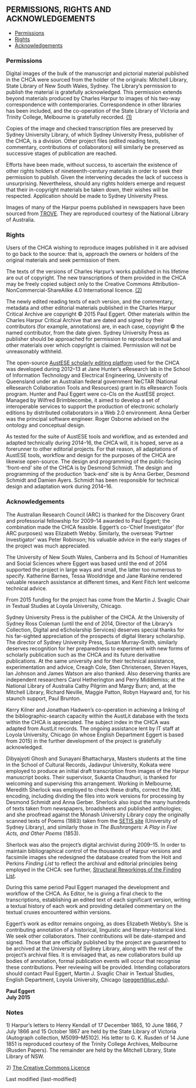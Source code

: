 ## PERMISSIONS, RIGHTS AND ACKNOWLEDGEMENTS


* [Permissions](#PER)
* [Rights](#RIG)
* [Acknowledgements](#AKN)

### <a name=PER></a>Permissions
Digital images of the bulk of the manuscript and pictorial material published in the CHCA were sourced from the holder of the originals: Mitchell Library, State Library of New South Wales, Sydney. The Library’s permission to publish the material is gratefully acknowledged. This permission extends beyond materials produced by Charles Harpur to images of his two-way correspondence with contemporaries. Correspondence in other libraries has been included, and the co-operation of the State Library of Victoria and Trinity College, Melbourne is gratefully recorded. [(1)](#FN1)

Copies of the image and checked transcription files are preserved by Sydney University Library, of which Sydney University Press, publisher of the CHCA, is a division. Other project files (edited reading texts, commentary, contributions of collaborators) will similarly be preserved as successive stages of publication are reached.

Efforts have been made, without success, to ascertain the existence of other rights holders of nineteenth-century materials in order to seek their permission to publish. Given the intervening decades the lack of success is unsurprising. Nevertheless, should any rights holders emerge and request that their in-copyright materials be taken down, their wishes will be respected. Application should be made to Sydney University Press.

Images of many of the Harpur poems published in newspapers have been sourced from [TROVE](http://trove.nla.gov.au). They are reproduced courtesy of the National Library of Australia.

### <a name=RIG></a>Rights
Users of the CHCA wishing to reproduce images published in it are advised to go back to the source: that is, approach the owners or holders of the original materials and seek permission of them. 

The texts of the versions of Charles Harpur’s works published in his lifetime are out of copyright. The new transcriptions of them provided in the CHCA may be freely copied subject only to the Creative Commons Attribution-NonCommercial-ShareAlike 4.0 International licence. [(2)](#FN2)

The newly edited reading texts of each version, and the commentary, metadata and other editorial materials published in the Charles Harpur Critical Archive are copyright © 2015 Paul Eggert. Other materials within the Charles Harpur Critical Archive that are dated and signed by their contributors (for example, annotations) are, in each case, copyright © the named contributor, from the date given. Sydney University Press as publisher should be approached for permission to reproduce textual and other materials over which copyright is claimed. Permission will not be unreasonably withheld.

The open-source [AustESE scholarly editing platform](http://www.austese.net) used for the CHCA was developed during 2012–13 at Jane Hunter’s eResearch lab in the School of Information Technology and Electrical Engineering, University of Queensland under an Australian federal government NeCTAR (National eResearch Collaboration Tools and Resources) grant in its eResearch Tools program. Hunter and Paul Eggert were co-CIs on the AustESE project. Managed by Wilfred Brimblecombe, it aimed to develop a set of interoperable services to support the production of electronic scholarly editions by distributed collaborators in a Web 2.0 environment. Anna Gerber was the principal software engineer. Roger Osborne advised on the ontology and conceptual design. 

As tested for the suite of AustESE tools and workflow, and as extended and adapted technically during 2014–16, the CHCA will, it is hoped, serve as a forerunner to other editorial projects. For that reason, all adaptations of AustESE tools, workflow and design for the purposes of the CHCA are likewise open-source. The design and programming of the public-facing ‘front-end’ site of the CHCA is by Desmond Schmidt. The design and programming of the production ‘back-end’ site is by Anna Gerber, Desmond Schmidt and Damien Ayers. Schmidt has been responsible for technical design and adaptation work during 2014–16.

### <a name=AKN></a>Acknowledgements
The Australian Research Council (ARC) is thanked for the Discovery Grant and professorial fellowship for 2009–14 awarded to Paul Eggert; the combination made the CHCA feasible. Eggert’s co-‘Chief Investigator’ (for ARC purposes) was Elizabeth Webby. Similarly, the overseas ‘Partner Investigator’ was Peter Robinson; his valuable advice in the early stages of the project was much appreciated. 

The University of New South Wales, Canberra and its School of Humanities and Social Sciences where Eggert was based until the end of 2014 supported the project in large ways and small, the latter too numerous to specify. Katherine Barnes, Tessa Wooldridge and Jane Rankine rendered valuable research assistance at different times, and Kent Fitch lent welcome technical advice.

From 2015 funding for the project has come from the Martin J. Svaglic Chair in Textual Studies at Loyola University, Chicago.
 
Sydney University Press is the publisher of the CHCA. At the University of Sydney Ross Coleman (until the end of 2014, Director of the Library’s Collection, Digital and eScholarship Services) deserves special thanks for his far-sighted appreciation of the prospects of digital literary scholarship. The director of Sydney University Press, Susan Murray-Smith, similarly deserves recognition for her preparedness to experiment with new forms of scholarly publication such as the CHCA and its future derivative publications. At the same university and for their technical assistance, experimentation and advice, Creagh Cole, Sten Christensen, Steven Hayes, Ian Johnson and James Watson are also thanked. Also deserving thanks are independent researchers Carol Hetherington and Perry Middlemiss; at the National Library of Australia Cathy Pilgrim and Margy Burn; and, at the Mitchell  Library, Richard Neville, Maggie Patton, Robyn Hayward and, for his staunch support, Paul Brunton.

Kerry Kilner and Jonathan Hadwen’s co-operation in achieving a linking of the bibliographic-search capacity within the AustLit database with the texts within the CHCA is appreciated. The subject index in the CHCA was adapted from AustLit records. The ongoing assistance lent by IT staff at Loyola University, Chicago (in whose English Department Eggert is based from 2015) in the further development of the project is gratefully acknowledged.

Dibyajyoti Ghosh and Sunayani Bhattacharya, Masters students at the time in the School of Cultural Records, Jadavpur University, Kolkata were employed to produce an initial draft transcription from images of the Harpur manuscript books. Their supervisor, Sukanta Chaudhuri, is thanked for welcoming and supervising this arrangement. Working in Melbourne, Meredith Sherlock was employed to check these drafts, correct the XML encoding, including dividing the files into work versions for processing by Desmond Schmidt and Anna Gerber. Sherlock also input the many hundreds of texts taken from newspapers, broadsheets and published anthologies; and she proofread against the Monash University Library copy the originally scanned texts of Poems (1883) taken from the [SETIS site](http://setis.library.usyd.edu.au/ozedits/harpur) (University of Sydney Library), and similarly those in *The Bushrangers: A Play in Five Acts, and Other Poems* (1853).

Sherlock was also the project’s digital archivist during 2009–15. In order to maintain bibliographical control of the thousands of Harpur versions and facsimile images she redesigned the database created from the Holt and Perkins *Finding List* to reflect the archival and editorial principles being employed in the CHCA: see further, [Structural Reworkings of the Finding List](10).

During this same period Paul Eggert managed the development and workflow of the CHCA. As Editor, he is giving a final check to the transcriptions, establishing an edited text of each significant version, writing a textual history of each work and providing detailed commentary on the textual cruxes encountered within versions.

Eggert’s work as editor remains ongoing, as does Elizabeth Webby’s. She is contributing annotation of a historical, linguistic and literary-historical kind. We seek other collaborators. Their contributions will be date-stamped and signed. Those that are officially published by the project are guaranteed to be archived at the University of Sydney Library, along with the rest of the project’s archival files. It is envisaged that, as new collaborators build up bodies of annotation, formal publication events will occur that recognise these contributions. Peer reviewing will be provided. Intending collaborators should contact Paul Eggert, Martin J. Svaglic Chair in Textual Studies, English Department, Loyola University, Chicago (peggert@luc.edu).

**Paul Eggert<br>
July 2015**

### Notes
<a name=FN1>1)</a> Harpur’s letters to Henry Kendall of 17 December 1865, 10 June 1866, 7 July 1866 and 15 October 1867 are held by the State Library of Victoria (Autograph collection, M5099–M5102). His letter to G. K. Rusden of 14 June 1851 is reproduced courtesy of the Trinity College Archives, Melbourne (Rusden Papers). The remainder are held by the Mitchell Library, State Library of NSW.

<a name=FN2>2)</a> [The Creative Commons Licence](http://creativecommons.org/licenses/by-nc-sa/4.0/)

<p class=last-modified>Last modified {last-modified}</p>
